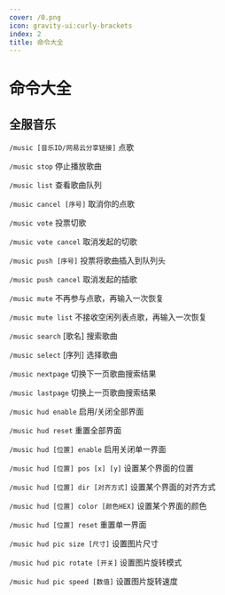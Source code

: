 ```yaml
---
cover: /0.png
icon: gravity-ui:curly-brackets
index: 2
title: 命令大全
---
```


# 命令大全

## 全服音乐

`/music [音乐ID/网易云分享链接]` 点歌

`/music stop` 停止播放歌曲

`/music list` 查看歌曲队列

`/music cancel [序号]` 取消你的点歌

`/music vote` 投票切歌

`/music vote cancel` 取消发起的切歌

`/music push [序号]` 投票将歌曲插入到队列头

`/music push cancel` 取消发起的插歌

`/music mute` 不再参与点歌，再输入一次恢复

`/music mute list` 不接收空闲列表点歌，再输入一次恢复

`/music search` [歌名] 搜索歌曲

`/music select` [序列] 选择歌曲

`/music nextpage` 切换下一页歌曲搜索结果

`/music lastpage` 切换上一页歌曲搜索结果

`/music hud enable` 启用/关闭全部界面

`/music hud reset` 重置全部界面

`/music hud [位置] enable` 启用关闭单一界面

`/music hud [位置] pos [x] [y]` 设置某个界面的位置

`/music hud [位置] dir [对齐方式]` 设置某个界面的对齐方式

`/music hud [位置] color [颜色HEX]` 设置某个界面的颜色

`/music hud [位置] reset` 重置单一界面

`/music hud pic size [尺寸]` 设置图片尺寸

`/music hud pic rotate [开关]` 设置图片旋转模式

`/music hud pic speed [数值]` 设置图片旋转速度
